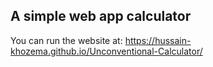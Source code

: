 <h2>A simple web app calculator</h2>

You can run the website at: https://hussain-khozema.github.io/Unconventional-Calculator/
